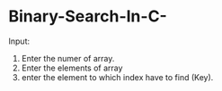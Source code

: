 # Binary-Search-In-C-

Input:
1. Enter the numer of array.
2. Enter the elements of array
3. enter the element to which index have to find (Key).
